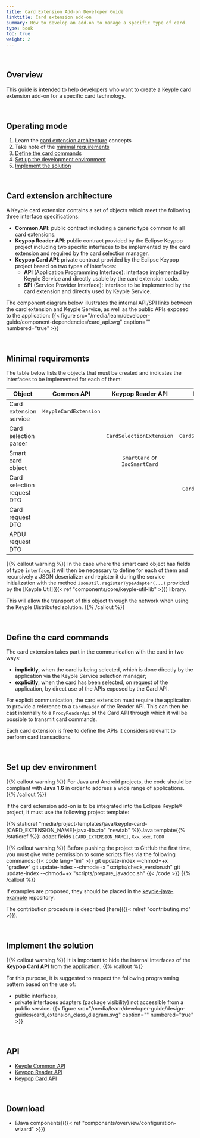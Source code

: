 ```yaml
---
title: Card Extension Add-on Developer Guide
linktitle: Card extension add-on
summary: How to develop an add-on to manage a specific type of card.
type: book
toc: true
weight: 2
---
```


<br>


## Overview

This guide is intended to help developers who want to create a Keyple card extension add-on for a specific card
technology.

<br>


## Operating mode

1. Learn the [card extension architecture](#card-extension-architecture) concepts
2. Take note of the [minimal requirements](#minimal-requirements)
3. [Define the card commands](#define-the-card-commands)
4. [Set up the development environment](#set-up-dev-environment)
5. [Implement the solution](#implement-the-solution)

<br>


## Card extension architecture

A Keyple card extension contains a set of objects which meet the following three interface specifications:

* **Common API**: public contract including a generic type common to all card extensions.
* **Keypop Reader API**: public contract provided by the Eclipse Keypop project including two specific
  interfaces to be implemented by the card extension and required by the card selection manager.
* **Keypop Card API**: private contract provided by the Eclipse Keypop project based on two types of
  interfaces:
    * **API** (Application Programming Interface): interface implemented by Keyple Service and directly usable by the
      card extension code.
    * **SPI** (Service Provider Interface): interface to be implemented by the card extension and directly used by
      Keyple Service.

The component diagram below illustrates the internal API/SPI links between the card extension and Keyple Service, as
well as the public APIs exposed to the application:
{{< figure src="/media/learn/developer-guide/component-dependencies/card_api.svg" caption="" numbered="true" >}}

<br>


## Minimal requirements

The table below lists the objects that must be created and indicates the interfaces to be implemented for each of them:

| Object                     |      Common API       |       Keypop Reader API       |       Keypop Card API       |
|----------------------------|:---------------------:|:-----------------------------:|:---------------------------:|
| Card extension service     | `KeypleCardExtension` |                               |                             |
| Card selection parser      |                       |   `CardSelectionExtension`    | `CardSelectionExtensionSpi` |
| Smart card object          |                       | `SmartCard` or `IsoSmartCard` |       `SmartCardSpi`        |
| Card selection request DTO |                       |                               |  `CardSelectionRequestSpi`  |
| Card request DTO           |                       |                               |      `CardRequestSpi`       |
| APDU request DTO           |                       |                               |      `ApduRequestSpi`       |

{{% callout warning %}}
In the case where the smart card object has fields of type `interface`,
it will then be necessary to define for each of them and recursively a JSON deserializer and register it during the
service initialization with the method `JsonUtil.registerTypeAdapter(...)` provided by the
[Keyple Util]({{< ref "components/core/keyple-util-lib" >}}) library.

This will allow the transport of this object through the network when using the Keyple Distributed solution.
{{% /callout %}}

<br>


## Define the card commands

The card extension takes part in the communication with the card in two ways:

* **implicitly**, when the card is being selected, which is done directly by the application via the Keyple Service
  selection manager;
* **explicitly**, when the card has been selected, on request of the application, by direct use of the APIs exposed by
  the Card API.

For explicit communication, the card extension must require the application to provide a reference to a `CardReader` of
the Reader API.
This can then be cast internally to a `ProxyReaderApi` of the Card API through which it will be possible to transmit
card commands.

Each card extension is free to define the APIs it considers relevant to perform card transactions.

<br>


## Set up dev environment

{{% callout warning %}}
For Java and Android projects, the code should be compliant with **Java 1.6** in order to address a wide range of
applications.
{{% /callout %}}

If the card extension add-on is to be integrated into the Eclipse Keyple® project, it must use the following project
template:

{{% staticref "media/project-templates/java/keyple-card-[CARD_EXTENSION_NAME]-java-lib.zip" "newtab" %}}Java template{{% /staticref %}}: adapt fields `[CARD_EXTENSION_NAME]`, `Xxx`, `xxx`, `TODO`

{{% callout warning %}}
Before pushing the project to GitHub the first time, you must give write permission to some scripts files via the
following commands:
{{< code lang="ini" >}}
git update-index --chmod=+x "gradlew"
git update-index --chmod=+x "scripts/check_version.sh"
git update-index --chmod=+x "scripts/prepare_javadoc.sh"
{{< /code >}}
{{% /callout %}}

If examples are proposed, they should be placed in
the [keyple-java-example](https://github.com/eclipse-keyple/keyple-java-example) repository.

The contribution procedure is described [here]({{< relref "contributing.md" >}}).

<br>


## Implement the solution

{{% callout warning %}}
It is important to hide the internal interfaces of the **Keypop Card API** from the application.
{{% /callout %}}

For this purpose, it is suggested to respect the following programming pattern based on the use of:

* public interfaces,
* private interfaces adapters (package visibility) not accessible from a public service.
  {{< figure src="/media/learn/developer-guide/design-guides/card_extension_class_diagram.svg" caption="" numbered="true" >}}

<br>


## API

* [Keyple Common API](https://eclipse-keyple.github.io/keyple-common-java-api)
* [Keypop Reader API](https://keypop.org/apis/reader-layer/reader-api/)
* [Keypop Card API](https://keypop.org/apis/reader-layer/card-api/)

<br>


## Download

* [Java components]({{< ref "components/overview/configuration-wizard" >}})
